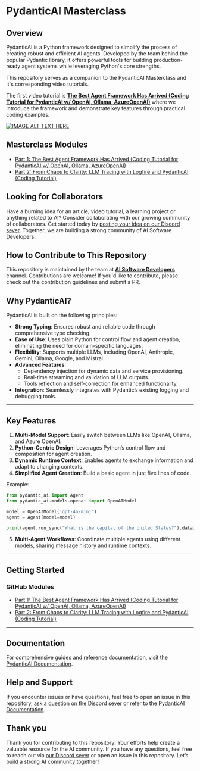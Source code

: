 # PydanticAI Masterclass

## Overview

PydanticAI is a Python framework designed to simplify the process of creating robust and efficient AI agents. Developed by the team behind the popular Pydantic library, it offers powerful tools for building production-ready agent systems while leveraging Python's core strengths.

This repository serves as a companion to the PydanticAI Masterclass and it's corresponding video tutorials.

The first video tutorial is **[The Best Agent Framework Has Arrived (Coding Tutorial for PydanticAI w/ OpenAI, Ollama, AzureOpenAI)](<(https://www.youtube.com/watch?v=xVe87QpNE80)>)** where we introduce the framework and demonstrate key features through practical coding examples.

[![IMAGE ALT TEXT HERE](https://img.youtube.com/vi/xVe87QpNE80/0.jpg)](https://www.youtube.com/watch?v=xVe87QpNE80)

## Masterclass Modules

- [Part 1: The Best Agent Framework Has Arrived (Coding Tutorial for PydanticAI w/ OpenAI, Ollama, AzureOpenAI)](<(https://www.youtube.com/watch?v=xVe87QpNE80)>)
- [Part 2: From Chaos to Clarity: LLM Tracing with Logfire and PydanticAI (Coding Tutorial)](<(https://www.youtube.com/watch?v=TTNT3rnuZp0)>)

## Looking for Collaborators

Have a burning idea for an article, video tutorial, a learning project or anything related to AI? Consider collaborating with our growing community of collaborators. Get started today by [posting your idea on our Discord sever](https://discord.gg/eQXBaCvTA9). Together, we are building a strong community of AI Software Developers.

## How to Contribute to This Repository

This repository is maintained by the team at **[AI Software Developers](https://www.youtube.com/@AISoftwareDevelopers)** channel. Contributions are welcome! If you'd like to contribute, please check out the contribution guidelines and submit a PR.

## Why PydanticAI?

PydanticAI is built on the following principles:

- **Strong Typing**: Ensures robust and reliable code through comprehensive type checking.
- **Ease of Use**: Uses plain Python for control flow and agent creation, eliminating the need for domain-specific languages.
- **Flexibility**: Supports multiple LLMs, including OpenAI, Anthropic, Gemini, Ollama, Google, and Mistral.
- **Advanced Features**:
  - Dependency injection for dynamic data and service provisioning.
  - Real-time streaming and validation of LLM outputs.
  - Tools reflection and self-correction for enhanced functionality.
- **Integration**: Seamlessly integrates with Pydantic’s existing logging and debugging tools.

---

## Key Features

1. **Multi-Model Support**: Easily switch between LLMs like OpenAI, Ollama, and Azure OpenAI.
2. **Python-Centric Design**: Leverages Python’s control flow and composition for agent creation.
3. **Dynamic Runtime Context**: Enables agents to exchange information and adapt to changing contexts.
4. **Simplified Agent Creation**: Build a basic agent in just five lines of code.

Example:

```python
from pydantic_ai import Agent
from pydantic_ai.models.openai import OpenAIModel

model = OpenAIModel('gpt-4o-mini')
agent = Agent(model=model)

print(agent.run_sync("What is the capital of the United States?").data)
```

5. **Multi-Agent Workflows**: Coordinate multiple agents using different models, sharing message history and runtime contexts.

---

## Getting Started

### GitHub Modules

- [Part 1: The Best Agent Framework Has Arrived (Coding Tutorial for PydanticAI w/ OpenAI, Ollama, AzureOpenAI)](1-introduction/README.md)
- [Part 2: From Chaos to Clarity: LLM Tracing with Logfire and PydanticAI (Coding Tutorial)](2-logfire/README.md)

---

## Documentation

For comprehensive guides and reference documentation, visit the [PydanticAI Documentation](https://ai.pydantic.dev).

## Help and Support

If you encounter issues or have questions, feel free to open an issue in this repository, [ask a question on the Discord sever](https://discord.gg/eQXBaCvTA9) or refer to the [PydanticAI Documentation](https://ai.pydantic.dev).

## Thank you

Thank you for contributing to this repository! Your efforts help create a valuable resource for the AI community. If you have any questions, feel free to reach out via [our Discord sever](https://discord.gg/eQXBaCvTA9) or open an issue in this repository. Let’s build a strong AI community together!
